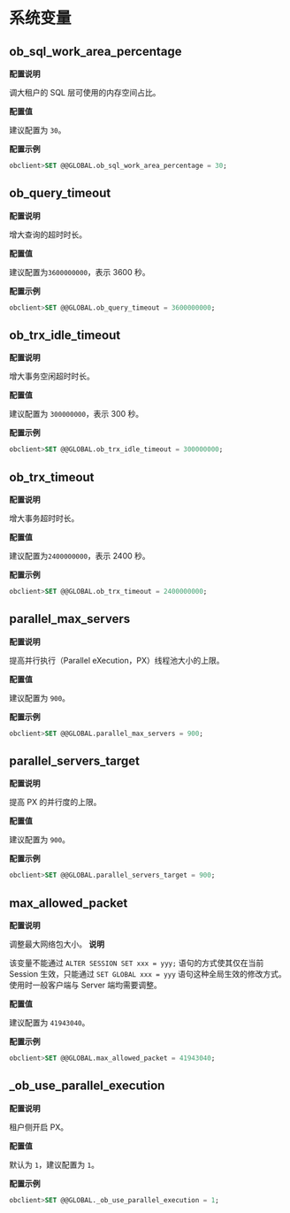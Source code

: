 系统变量
=========================

ob_sql_work_area_percentage
------------------------------------------------

**配置说明**

调大租户的 SQL 层可使用的内存空间占比。

**配置值**

建议配置为 `30`。

**配置示例**

```sql
obclient>SET @@GLOBAL.ob_sql_work_area_percentage = 30;
```

ob_query_timeout
-------------------------------------

**配置说明**

增大查询的超时时长。

**配置值**

建议配置为`3600000000`，表示 3600 秒。

**配置示例**

```sql
obclient>SET @@GLOBAL.ob_query_timeout = 3600000000; 
```

ob_trx_idle_timeout
----------------------------------------

**配置说明**

增大事务空闲超时时长。

**配置值**

建议配置为 `300000000`，表示 300 秒。

**配置示例**

```sql
obclient>SET @@GLOBAL.ob_trx_idle_timeout = 300000000;
```

ob_trx_timeout
-----------------------------------

**配置说明**

增大事务超时时长。

**配置值**

建议配置为`2400000000`，表示 2400 秒。

**配置示例**

```sql
obclient>SET @@GLOBAL.ob_trx_timeout = 2400000000;
```

parallel_max_servers
-----------------------------------------

**配置说明**

提高并行执行（Parallel eXecution，PX）线程池大小的上限。

**配置值**

建议配置为 `900`。

**配置示例**

```sql
obclient>SET @@GLOBAL.parallel_max_servers = 900;
```

parallel_servers_target
--------------------------------------------

**配置说明**

提高 PX 的并行度的上限。

**配置值**

建议配置为 `900`。

**配置示例**

```sql
obclient>SET @@GLOBAL.parallel_servers_target = 900;
```

max_allowed_packet
---------------------------------------

**配置说明**

调整最大网络包大小。
**说明**

该变量不能通过 `ALTER SESSION SET xxx = yyy;` 语句的方式使其仅在当前 Session 生效，只能通过 `SET GLOBAL xxx = yyy` 语句这种全局生效的修改方式。 使用时一般客户端与 Server 端均需要调整。

**配置值**

建议配置为 `41943040`。

**配置示例**

```sql
obclient>SET @@GLOBAL.max_allowed_packet = 41943040; 
```

_ob_use_parallel_execution
-----------------------------------------------

**配置说明**

租户侧开启 PX。

**配置值**

默认为 `1`，建议配置为 `1`。

**配置示例**

```sql
obclient>SET @@GLOBAL._ob_use_parallel_execution = 1;
```

